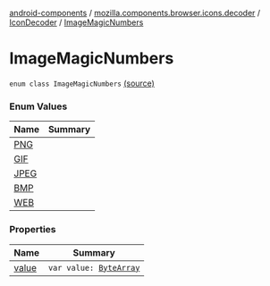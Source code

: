 [android-components](../../../index.md) / [mozilla.components.browser.icons.decoder](../../index.md) / [IconDecoder](../index.md) / [ImageMagicNumbers](./index.md)

# ImageMagicNumbers

`enum class ImageMagicNumbers` [(source)](https://github.com/mozilla-mobile/android-components/blob/master/components/browser/icons/src/main/java/mozilla/components/browser/icons/decoder/IconDecoder.kt#L26)

### Enum Values

| Name | Summary |
|---|---|
| [PNG](-p-n-g.md) |  |
| [GIF](-g-i-f.md) |  |
| [JPEG](-j-p-e-g.md) |  |
| [BMP](-b-m-p.md) |  |
| [WEB](-w-e-b.md) |  |

### Properties

| Name | Summary |
|---|---|
| [value](value.md) | `var value: `[`ByteArray`](https://kotlinlang.org/api/latest/jvm/stdlib/kotlin/-byte-array/index.html) |
